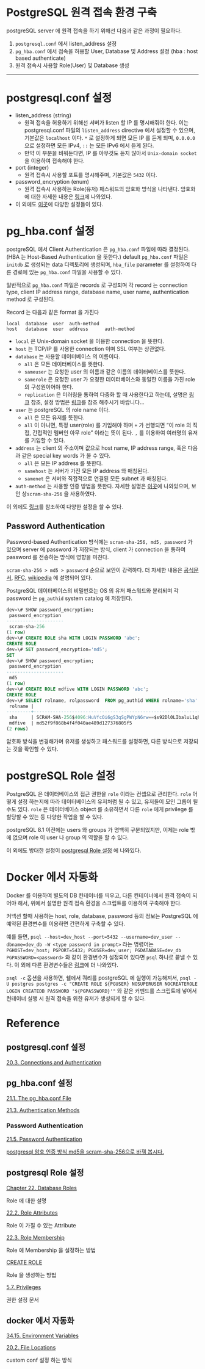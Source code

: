 # PostgreSQL 원격 접속 환경 구축

postgreSQL server 에 원격 접속을 하기 위해선 다음과 같은 과정이 필요하다.

1. `postgresql.conf` 에서 listen_address 설정
2. `pg_hba.conf` 에서 접속을 허용할 User, Database 및 Address 설정 (hba : host based authenticate)
3. 원격 접속시 사용할 Role(User) 및 Database 생성

---

# postgresql.conf 설정

- listen_address (string)
    - 원격 접속을 허용하기 위해선 서버가 listen 할 IP 를 명시해줘야 한다. 이는 postgresql.conf 파일의 `listen_address` directive 에서 설정할 수 있으며, 기본값은 `localhost` 이다. `*` 로 설정하게 되면 모든 IP 를 듣게 되며, `0.0.0.0` 으로 설정하면 모든 IPv4, `::` 는 모든 IPv6 에서 듣게 된다.
    - 만약 이 부분을 비워둔다면, IP 를 아무것도 듣지 않아서 `Unix-domain socket` 을 이용하여 접속해야 한다.
- port (integer)
    - 원격 접속시 사용할 포트를 명시해주며, 기본값은 `5432` 이다.
- password_encryption (enum)
    - 원격 접속시 사용하는 Role(유저) 패스워드의 암호화 방식을 나타낸다. 암호화에 대한 자세한 내용은 [링크](#password-authentication)에 나와있다.
- 이 외에도 [이곳](https://www.postgresql.org/docs/15/runtime-config-connection.html)에 다양한 설정들이 있다.

# pg_hba.conf 설정

postgreSQL 에서 Client Authentication 은 `pg_hba.conf` 파일에 따라 결정된다. (HBA 는 Host-Based Authentication 을 뜻한다.) default `pg_hba.conf` 파일은 `initdb` 로 생성되는 data 디렉토리에 생성되며, `hba_file` parameter 를 설정하여 다른 경로에 있는 `pg_hba.conf` 파일을 사용할 수 있다. 

일반적으로 `pg_hba.conf` 파일은 records 로 구성되며 각 record 는 connection type, client IP address range, database name, user name, authentication method 로 구성된다.

Record 는 다음과 같은 format 을 가진다

```
local  database  user  auth-method
host   database  user  address      auth-method
```

- `local`  은 Unix-domain socket 을 이용한 connection 을 뜻한다.
- `host` 는 TCP/IP 를 사용한 connection 이며 SSL 여부는 상관없다.
- `database` 는 사용할 데이터베이스 의 이름이다.
    - `all` 은 모든 데이터베이스를 뜻한다.
    - `sameuser` 는 요청한 user 의 이름과 같은 이름의 데이터베이스를 뜻한다.
    - `samerole` 은 요청한 user 가 요청한 데이터베이스와 동일한 이름을 가진 role 의 구성원이어야 한다.
    - `replication` 은 미러링을 통하여 다중화 할 때 사용한다고 하는데, 설명은 [링크](https://rastalion.me/postgresql-replication%EC%9D%84-%EC%9D%B4%EC%9A%A9%ED%95%9C-%EB%8B%A4%EC%A4%91%ED%99%94-%EA%B5%AC%EC%84%B1/) 참조, 설정 방법은 [링크](https://www.postgresql.org/docs/15/auth-pg-hba-conf.html)를 참조 해주시기 바랍니다…
- `user` 는 postgreSQL 의 role name 이다.
    - `all` 은 모든 유저를 뜻한다.
    - `all` 이 아니면, 특정 user(role) 를 기입해야 하며 `+` 가 선행되면 “이 role 의 직접, 간접적인 멤버인 아무 role” 이라는 뜻이 된다. `,` 를 이용하여 여러명의 유저를 기입할 수 있다.
- `address` 는 client 의 주소이며 값으로 host name, IP address range, 혹은 다음과 같은 special key words 가 올 수 있다.
    - `all` 은 모든 IP address 를 뜻한다.
    - `samehost` 는 서버가 가진 모든 IP address 와 매칭된다.
    - `samenet` 은 서버와 직접적으로 연결된 모든 subnet 과 매칭된다.
- `auth-method` 는 사용할 인증 방법을 뜻한다. 자세한 설명은 [이곳](https://www.postgresql.org/docs/15/auth-methods.html)에 나와있으며, 보안 상`scram-sha-256`  을 사용하였다.

이 외에도 [링크](https://www.postgresql.org/docs/15/auth-pg-hba-conf.html)를 참조하여 다양한 설정을 할 수 있다.

## Password Authentication

Password-based Authentication 방식에는 `scram-sha-256, md5, password` 가 있으며 server 에 password 가 저장되는 방식, client 가 connection 을 통하여 password 를 전송하는 방식에 영향을 미친다.

`scram-sha-256 > md5 > password` 순으로 보안이 강력하다. 더 자세한 내용은 [공식문서](https://www.postgresql.org/docs/15/auth-password.html), [RFC](https://www.rfc-editor.org/rfc/rfc7677), [wikipedia](https://en.wikipedia.org/wiki/Challenge%E2%80%93response_authentication) 에 설명되어 있다.

PostgreSQL 데이터베이스의 비밀번호는 OS 의 유저 패스워드와 분리되며 각 password 는 `pg_authid` system catalog 에 저장된다.

```sql
dev=\# SHOW password_encryption;
 password_encryption 
---------------------
 scram-sha-256
(1 row)
dev=\# CREATE ROLE sha WITH LOGIN PASSWORD 'abc';
CREATE ROLE
dev=\# SET password_encryption='md5';
SET
dev=\# SHOW password_encryption;
 password_encryption 
---------------------
 md5
(1 row)
dev=\# CREATE ROLE mdfive WITH LOGIN PASSWORD 'abc';
CREATE ROLE
dev=\# SELECT rolname, rolpassword  FROM pg_authid WHERE rolname='sha' OR  rolname='mdfive';
 rolname |                                                              rolpassword                                                              
---------+---------------------------------------------------------------------------------------------------------------------------------------
 sha     | SCRAM-SHA-256$4096:HuVfcOi6gS3qSgPWYpN6rw==$s92Dl0LIbaluL1qhdat7zsiGMbk9vAc1o6c3wjySMbc=:mABZFmlbs4FJM9cQLfc3gYWURmKj///Kmmf5PbvH/Yk=
 mdfive  | md52f9f868b4f4f040ae489d127376805f5
(2 rows)
```

암호화 방식을 변경해가며 유저를 생성하고 패스워드를 설정하면, 다른 방식으로 저장되는 것을 확인할 수 있다.

# postgreSQL Role 설정

PostgreSQL 은 데이터베이스의 접근 권한을 `role` 이라는 컨셉으로 관리한다. `role` 어떻게 설정 하는지에 따라 데이터베이스의 유저처럼 될 수 있고, 유저들이 모인 그룹이 될 수도 있다. `role` 은 데이터베이스 object 를 소유하면서 다른 `role` 에게 privilege 를 할당할 수 있는 등 다양한 작업을 할 수 있다.

postgreSQL 8.1 이전에는 users 와 groups 가 명백히 구분되었지만, 이제는 role 밖에 없으며 role 이 user 나 group 의 역할을 할 수 있다.

이 외에도 방대한 설정이 [postgresql Role 설정](#postgresql-role-설정) 에 나와있다.

# Docker 에서 자동화

Docker 를 이용하여 별도의 DB 컨테이너를 띄우고, 다른 컨테이너에서 원격 접속이 되어야 해서, 위에서 설명한 원격 접속 환경을 스크립트를 이용하여 구축해야 한다. 

커넥션 할때 사용하는 host, role, database, password 등의 정보는 PostgreSQL 에 예약된 환경변수를 이용하면 간편하게 구축할 수 있다.

예를 들면, `psql --host=dev_host --port=5432 --username=dev_user --dbname=dev_db -W <type password in prompt>` 라는 명령어는 `PGHOST=dev_host; PGPORT=5432; PGUSER=dev_user; PGDATABASE=dev_db PGPASSWORD=<password>` 와 같이 환경변수가 설정되어 있다면 `psql` 하나로 끝낼 수 있다. 이 외에 다른 환경변수들은 [링크](https://www.postgresql.org/docs/current/libpq-envars.html)에 더 나와있다.

`psql -c` 옵션을 사용하면, 쉘에서 쿼리를 postgreSQL 에 실행이 가능해져서, `psql -U postgres postgres -c "CREATE ROLE ${PGUSER} NOSUPERUSER NOCREATEROLE LOGIN CREATEDB PASSWORD '${PGPASSWORD}'"` 와 같은 커멘드를 스크립트에 넣어서 컨테이너 실행 시 원격 접속을 위한 유저가 생성되게 할 수 있다.

# Reference

## postgresql.conf 설정

[20.3. Connections and Authentication](https://www.postgresql.org/docs/15/runtime-config-connection.html)

## pg_hba.conf 설정

[21.1. The pg_hba.conf File](https://www.postgresql.org/docs/15/auth-pg-hba-conf.html)

[21.3. Authentication Methods](https://www.postgresql.org/docs/15/auth-methods.html)

### Password Authentication

[21.5. Password Authentication](https://www.postgresql.org/docs/15/auth-password.html)

[postgresql 암호 인증 방식 md5을 scram-sha-256으로 바꿔 봅시다.](https://codingdog.tistory.com/entry/postgresql-%EC%95%94%ED%98%B8-%EC%9D%B8%EC%A6%9D-%EB%B0%A9%EC%8B%9D-md5%EC%9D%84-scram-sha-256%EC%9C%BC%EB%A1%9C-%EB%B0%94%EA%BF%94-%EB%B4%85%EC%8B%9C%EB%8B%A4)

## postgresql Role 설정

[Chapter 22. Database Roles](https://www.postgresql.org/docs/15/user-manag.html)

Role 에 대한 설명

[22.2. Role Attributes](https://www.postgresql.org/docs/15/role-attributes.html)

Role 이 가질 수 있는 Attribute

[22.3. Role Membership](https://www.postgresql.org/docs/15/role-membership.html)

Role 에 Membership 을 설정하는 방법

[CREATE ROLE](https://www.postgresql.org/docs/current/sql-createrole.html)

Role 을 생성하는 방법

[5.7. Privileges](https://www.postgresql.org/docs/current/ddl-priv.html)

권한 설정 문서

## docker 에서 자동화

[34.15. Environment Variables](https://www.postgresql.org/docs/current/libpq-envars.html)

[20.2. File Locations](https://www.postgresql.org/docs/15/runtime-config-file-locations.html)

custom conf 설정 하는 방식
